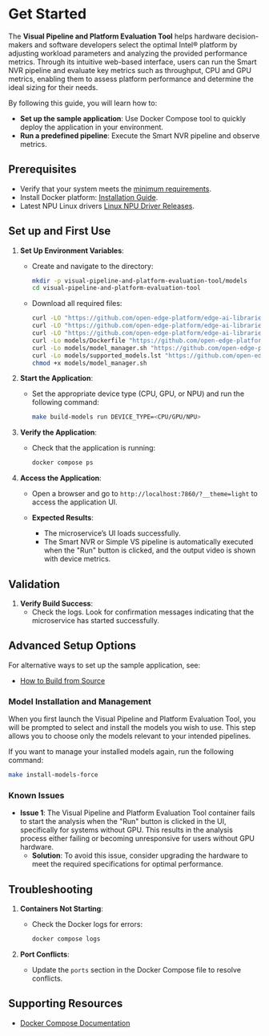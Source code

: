 # Get Started

The **Visual Pipeline and Platform Evaluation Tool** helps hardware decision-makers and software developers
select the optimal Intel® platform by adjusting workload parameters and analyzing the provided performance metrics.
Through its intuitive web-based interface, users can run the Smart NVR pipeline and evaluate key metrics such as
throughput, CPU and GPU metrics, enabling them to assess platform performance and determine the ideal sizing for
their needs.

By following this guide, you will learn how to:

- **Set up the sample application**: Use Docker Compose tool to quickly deploy the application in your environment.
- **Run a predefined pipeline**: Execute the Smart NVR pipeline and observe metrics.

## Prerequisites

- Verify that your system meets the [minimum requirements](./system-requirements.md).
- Install Docker platform: [Installation Guide](https://docs.docker.com/get-docker/).
- Latest NPU Linux drivers [Linux NPU Driver Releases](https://github.com/intel/linux-npu-driver/releases).

## Set up and First Use

1. **Set Up Environment Variables**:
    - Create and navigate to the directory:

      ```bash
      mkdir -p visual-pipeline-and-platform-evaluation-tool/models
      cd visual-pipeline-and-platform-evaluation-tool
      ```

    - Download all required files:

      ```bash
      curl -LO "https://github.com/open-edge-platform/edge-ai-libraries/raw/refs/heads/main/tools/visual-pipeline-and-platform-evaluation-tool/setup_env.sh"
      curl -LO "https://github.com/open-edge-platform/edge-ai-libraries/raw/refs/heads/main/tools/visual-pipeline-and-platform-evaluation-tool/compose.yml"
      curl -LO "https://github.com/open-edge-platform/edge-ai-libraries/raw/refs/heads/main/tools/visual-pipeline-and-platform-evaluation-tool/Makefile"
      curl -Lo models/Dockerfile "https://github.com/open-edge-platform/edge-ai-libraries/raw/refs/heads/main/tools/visual-pipeline-and-platform-evaluation-tool/models/Dockerfile"
      curl -Lo models/model_manager.sh "https://github.com/open-edge-platform/edge-ai-libraries/raw/refs/heads/main/tools/visual-pipeline-and-platform-evaluation-tool/models/model_manager.sh"
      curl -Lo models/supported_models.lst "https://github.com/open-edge-platform/edge-ai-libraries/raw/refs/heads/main/tools/visual-pipeline-and-platform-evaluation-tool/models/supported_models.lst"
      chmod +x models/model_manager.sh
      ```

2. **Start the Application**:
    - Set the appropriate device type (CPU, GPU, or NPU) and run the following command:

      ```bash
      make build-models run DEVICE_TYPE=<CPU/GPU/NPU>
      ```

3. **Verify the Application**:
    - Check that the application is running:

      ```bash
      docker compose ps
      ```

4. **Access the Application**:
    - Open a browser and go to `http://localhost:7860/?__theme=light` to access the application UI.

    - **Expected Results**:
      - The microservice’s UI loads successfully.
      - The Smart NVR or Simple VS pipeline is automatically executed when the "Run" button is clicked, and the
        output video is shown with device metrics.

## Validation

1. **Verify Build Success**:
   - Check the logs. Look for confirmation messages indicating that the microservice has started successfully.

## Advanced Setup Options

For alternative ways to set up the sample application, see:

- [How to Build from Source](./how-to-build-source.md)

### Model Installation and Management

When you first launch the Visual Pipeline and Platform Evaluation Tool,
you will be prompted to select and install the models you wish to use.
This step allows you to choose only the models relevant to your intended pipelines.

If you want to manage your installed models again, run the following command:

```bash
make install-models-force
```

### Known Issues

- **Issue 1**: The Visual Pipeline and Platform Evaluation Tool container fails to start the analysis when the "Run"
  button is clicked in the UI, specifically for systems without GPU. This results in the analysis process either
  failing or becoming unresponsive for users without GPU hardware.
  - **Solution**: To avoid this issue, consider upgrading the hardware to meet the required specifications for
    optimal performance.

## Troubleshooting

1. **Containers Not Starting**:
   - Check the Docker logs for errors:

     ```bash
     docker compose logs
     ```

2. **Port Conflicts**:
   - Update the `ports` section in the Docker Compose file to resolve conflicts.

## Supporting Resources

- [Docker Compose Documentation](https://docs.docker.com/compose/)

